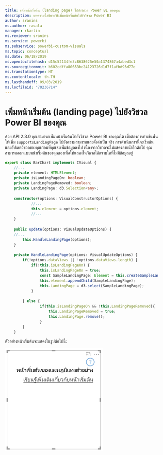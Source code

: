 ```yaml
---
title: เพิ่มหน้าเริ่มต้น (landing page) ไปยังวิชวล Power BI ของคุณ
description: บทความนี้อธิบายวิธีเพิ่มหน้าเริ่มต้นไปยังวิชวล Power BI
author: sranins
ms.author: rasala
manager: rkarlin
ms.reviewer: sranins
ms.service: powerbi
ms.subservice: powerbi-custom-visuals
ms.topic: conceptual
ms.date: 06/18/2019
ms.openlocfilehash: d15c52134fe3c8638625e50a1374867a4abed3c1
ms.sourcegitcommit: b602cdffa80653bc24123726d1d7f1afbd93d77c
ms.translationtype: HT
ms.contentlocale: th-TH
ms.lasthandoff: 09/03/2019
ms.locfileid: "70236714"
---
```

# <a name="add-a-landing-page-to-your-power-bi-visuals"></a>เพิ่มหน้าเริ่มต้น (landing page) ไปยังวิชวล Power BI ของคุณ

ด้วย API 2.3.0 คุณสามารถเพิ่มหน้าเริ่มต้นไปยังวิชวล Power BI ของคุณได้ เมื่อต้องการทำเช่นนั้น ให้เพิ่ม `supportsLandingPage` ไปยังความสามารถและตั้งค่าเป็น จริง การดำเนินการนี้จะเริ่มต้นและอัปเดตวิชวลของคุณก่อนที่คุณจะเพิ่มข้อมูลลงไป เนื่องจากวิชวลจะไม่แสดงลายน้ำอีกต่อไป คุณสามารถออกแบบหน้าเริ่มต้นของคุณเองเพื่อให้แสดงในวิชวลได้ตราบใดที่ไม่มีข้อมูลอยู่

```typescript
export class BarChart implements IVisual {
    //...
    private element: HTMLElement;
    private isLandingPageOn: boolean;
    private LandingPageRemoved: boolean;
    private LandingPage: d3.Selection<any>;

    constructor(options: VisualConstructorOptions) {
            //...
            this.element = options.element;
            //...
    }

    public update(options: VisualUpdateOptions) {
    //...
        this.HandleLandingPage(options);
    }

    private HandleLandingPage(options: VisualUpdateOptions) {
        if(!options.dataViews || !options.dataViews.length) {
            if(!this.isLandingPageOn) {
                this.isLandingPageOn = true;
                const SampleLandingPage: Element = this.createSampleLandingPage(); //create a landing page
                this.element.appendChild(SampleLandingPage);
                this.LandingPage = d3.select(SampleLandingPage);
            }

        } else {
                if(this.isLandingPageOn && !this.LandingPageRemoved){
                    this.LandingPageRemoved = true;
                    this.LandingPage.remove();
                }
        }
    }
```

ตัวอย่างหน้าเริ่มต้นจะแสดงในรูปต่อไปนี้:

![สกรีนช็อตของหน้าเริ่มต้น](./media/landing-page.png)
